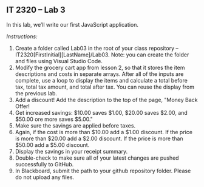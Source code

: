 ## IT 2320 – Lab 3

In this lab, we’ll write our first JavaScript application. 

*Instructions:*  
1.	Create a folder called Lab03 in the root of your class repository – IT2320[FirstInitial][LastName]/Lab03.  Note: you can create the folder and files using Visual Studio Code.  
2.	Modify the grocery cart app from lesson 2, so that it stores the item descriptions and costs in separate arrays. After all of the inputs are complete, use a loop to display the items and calculate a total before tax, total tax amount, and total after tax. You can reuse the display from the previous lab.
3. Add a discount! Add the description to the top of the page, "Money Back Offer! 
  1. Get increased savings: $10.00 saves $1.00, $20.00 saves $2.00, and $50.00 ore more saves $5.00." 
  2. Make sure the savings are applied before taxes.    
  3. Again, if the cost is more than $10.00 add a $1.00 discount. If the price is more than $20.00 add a $2.00 discount. If the price is more than $50.00 add a $5.00 discount.  
  4. Display the savings in your receipt summary.
4. Double-check to make sure all of your latest changes are pushed successfully to GitHub.
5.	In Blackboard, submit the path to your github repository folder.  Please do not upload any files.


